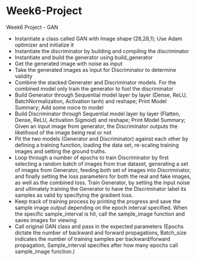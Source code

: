 # Week6-Project
Week6 Project - GAN
- Instantiate a class called GAN with Image shape (28,28,1); Use Adam optimizer and initialize it
- Instantiate the discriminator by building and compiling the discriminator
- Instantiate and build the generator using build_generator
- Get the generated image with noise as input
- Take the generated images as input for Discriminator to determine validity
- Combine the stacked Generater and Discriminator models. For the combined model only train the generator to fool the discriminator
- Build Generator through Sequential model layer by layer (Dense, ReLU, BatchNormalization, Activation tanh) and reshape; Print Model Summary; Add some noice to model
- Build Discriminator through Sequential model layer by layer (Flatten, Dense, ReLU, Activation Sigmoid) and reshape; Print Model Summary; Given an input image from generator, the Discriminator outputs the likelihood of the image being real or not
- Pit the two models (Generator and Discriminator) against each other by defining a training function, loading the data set, re-scaling training images and setting the ground truths.
- Loop through a number of epochs to train Discriminator by first selecting a random batch of images from true dataset, generating a set of images from Generator, feeding both set of images into Discriminator, and finally setting the loss parameters for both the real and fake images, as well as the combined loss.
Train Generator, by setting the input noise and ultimately training the Generator to have the Discriminator label its samples as valid by specifying the gradient loss.
- Keep track of training process by printing the progress and save the sample image output depending on the epoch interval specified. When the specific sample_interval is hit, call the sample_image function and saves images for viewing
- Call original GAN class and pass in the expected parameters (Epochs dictate the number of backward and forward propagations, Batch_size indicates the number of training samples per backward/forward propagation, Sample_interval specifies after how many epochs call sample_image function.)
